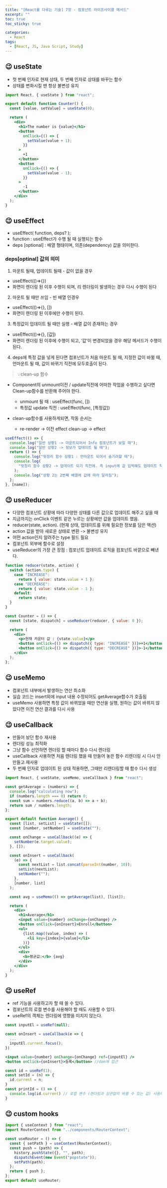 ```yaml
---
title: "[React를 다루는 기술] 7장 - 컴포넌트 라이프사이클 메서드"
excerpt: ""
toc: true
toc_sticky: true

categories:
  - React
tags:
  - [React, JS, Java Script, Study]
---
```


## 😉 useState

- 첫 번째 인자로 현재 상태, 두 번째 인자로 상태를 바꾸는 함수
- 상태를 변화시킬 땐 항상 불변성 유지

```jsx
import React, { useState } from "react";

export default function Counter() {
  const [value, setValue] = useState(0);

  return (
    <div>
      <h1>The number is {value}</h1>
      <button
        onClick={() => {
          setValue(value + 1);
        }}
      >
        +1
      </button>
      <button
        onClick={() => {
          setValue(value - 1);
        }}
      >
        -1
      </button>
    </div>
  );
}
```

## 😉 useEffect

- useEffect( function, deps? );
- function : useEffect가 수행 될 때 실행되는 함수
- deps [optional] : 배열 형태이며, 의존(dependency) 값을 의미한다.

### deps[optinal] 값의 의미

1. 마운트 될때, 업데이트 될때 - 값이 없을 경우

- useEffect(()⇒{})
- 화면이 렌더링 된 이후 수행이 되며, 리 렌더링이 발생하는 경우 다시 수행이 된다

2. 마운트 될 때만 쓰임 - 빈 배열 인경우

- useEffect(()⇒{}, [])
- 화면이 렌더링 된 이후에만 수행이 된다.

3. 특정값이 업데이트 될 때만 실행 - 배열 값이 존재하는 경우

- useEffect(()⇒{}, [값])
- 화면이 렌더링 된 이후에 수행이 되고, ‘값’이 변경되었을 경우 해당 메서드가 수행이 된다.

4. deps에 특정 값을 넣게 된다면 컴포넌트가 처음 마운트 될 때, 지정한 값이 바뀔 때, 언마운트 될 때, 값이 바뀌기 직전에 모두호출이 된다.

> 💡clean-up 함수

- Component의 unmount이전 / update직전에 어떠한 작업을 수행하고 싶다면 Clean-up함수를 반환해 주어야 한다.

  - unmount 될 때 : useEffect(func, [])
  - 특정값 update 직전 : useEffect(func, [특정값])

- clean-up함수를 사용하게되면, 작동 순서는
  - re-render -> 이전 effect clean-up -> effect

```jsx
useEffect(() => {
  console.log("일반 상황1 -> 마운트되어서 Info 컴포넌트가 보일 때");
  console.log("일반 상황2 -> 정보가 업데이트 될 때");
  return () => {
    console.log("뒷정리 함수 상황1 : 언마운트 되어서 숨기려할 때");
    console.log(
      "뒷정리 함수 상황2 -> 업데이트 되기 직전에. 즉 input에 값 입력해도 업데이트 직전인 상황나옴. 리액트 -> 리액ㅌ"
    );
    console.log("상황 2는 2번째 배열에 값에 따라 달라짐");
  };
}, [name]);
```

## 😉 useReducer

- 다양한 컴포넌트 상황에 따라 다양한 상태를 다른 값으로 업데이트 해주고 싶을 때
- 지금까지는 onClick 이벤트 같은 누르는 상황에만 값을 업데이트 했음.
- reducer(state, action). (현재 상태, 업데이트를 위해 필요한 정보를 담은 액션)
- action 값을 받아 새로운 상태로 변환 -> 불변성 유지
- 어떤 action인지 알려주는 type 필드 필요
- 컴포넌트 외부에 함수로 설정
- useReducer의 가장 큰 장점 : 컴포넌트 업데이트 로직을 컴포넌트 바깥으로 빼낸다.

```jsx
function reducer(state, action) {
  switch (action.type) {
    case "INCREASE":
      return { value: state.value + 1 };
    case "DECREASE":
      return { value: state.value - 1 };
    default:
      return state;
  }
}

const Counter = () => {
  const [state, dispatch] = useReducer(reducer, { value: 0 });

  return (
    <div>
      <p>현재 카운터 값 : {state.value}</p>
      <button onClick={() => dispatch({ type: "INCREASE" })}>+1</button>
      <button onClick={() => dispatch({ type: "DECREASE" })}>-1</button>
    </div>
  );
};
```

## 😉 useMemo

- 컴포넌트 내부에서 발생하는 연산 최소화
- 실습 코드는 insert외에 input 내용 수정되어도 getAverage함수가 호출됨
- useMemo 사용하면 특정 값이 바뀌었을 때만 연산을 실행, 원하는 값이 바뀌지 않았다면 이전 연산 결과를 다시 사용

## 😉 useCallback

- 만들어 놨던 함수 재사용
- 렌더링 성능 최적화
- 그냥 함수 선언하면 렌더링 할 때마다 함수 다시 렌더링
- useCallback 사용하면 처음 렌더링 했을 때 만들어 놓은 함수 리렌더링 시 다시 안만들고 재사용
- 두 번째 인자로 업데이트 된 상태 적용하면, 그때만 리렌더링할 때 함수 다시 생성

```jsx
import React, { useState, useMemo, useCallback } from "react";

const getAverage = (numbers) => {
  console.log("calculating now");
  if (numbers.length === 0) return 0;
  const sum = numbers.reduce((a, b) => a + b);
  return sum / numbers.length;
};

export default function Average() {
  const [list, setList] = useState([]);
  const [number, setNumber] = useState("");

  const onChange = useCallback((e) => {
    setNumber(e.target.value);
  }, []);

  const onInsert = useCallback(
    (e) => {
      const nextList = list.concat(parseInt(number, 10));
      setList(nextList);
      setNumber("");
    },
    [number, list]
  );

  const avg = useMemo(() => getAverage(list), [list]);

  return (
    <div>
      <h1>Average</h1>
      <input value={number} onChange={onChange} />
      <button onClick={onInsert}>Enroll</button>
      <ul>
        {list.map((value, index) => (
          <li key={index}>{value}</li>
        ))}
      </ul>
      <div>
        <b>평균값:</b> {avg}
      </div>
    </div>
  );
}
```

## 😉 useRef

- ref 기능을 사용하고자 할 때 쓸 수 있다.
- 컴포넌트의 로컬 변수를 사용해야 할 때도 사용할 수 있다.
- useRef의 객체는 렌더링에 영향을 미치지 않는다.

```jsx
const inputEl = useRef(null);

const onInsert = useCallback(e => {
  ...
  inputEl.current.focus();
})

<input value={number} onChange={onChange} ref={inputEl} />
<button onClick={onInsert}>등록</button> //dom에 접근

const id = useRef(1);
const setId = (n) => {
  id.current = n;
}
const printId = () => {
  console.log(id.current) // 로컬 변수 (렌더링과 상관없이 바뀔 수 있는 값) 사용하기
}
```

## 😉 custom hooks

```jsx
import { useContext } from "react";
import RouterContext from "../components/RouterContext";

const useRouter = () => {
  const { setPath } = useContext(RouterContext);
  const push = (path) => {
    history.pushState({}, "", path);
    dispatchEvent(new Event("popstate"));
    setPath(path);
  };
  return { push };
};
export default useRouter;
```
